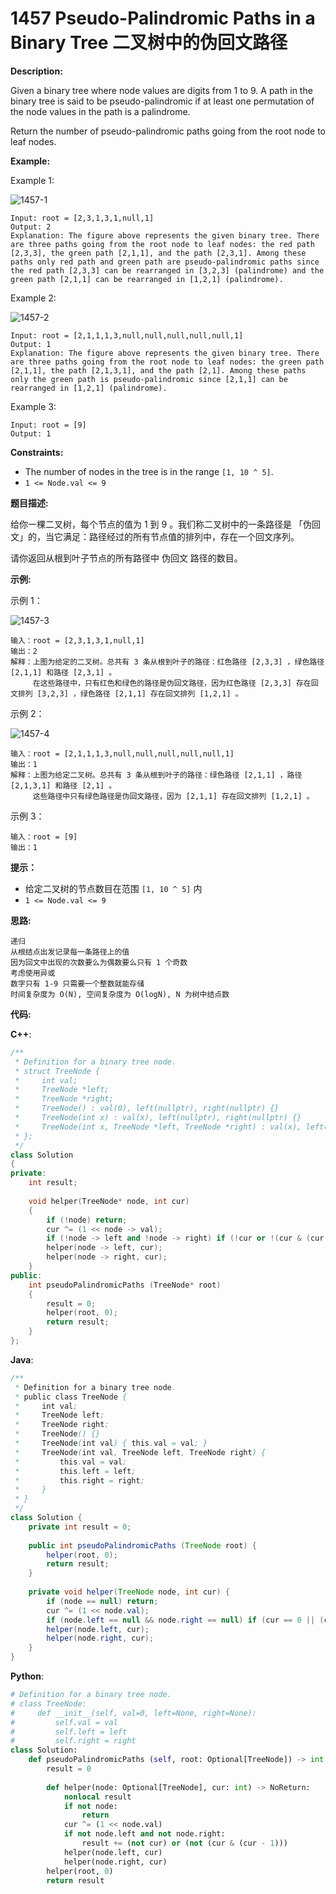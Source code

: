 # 1457 Pseudo-Palindromic Paths in a Binary Tree 二叉树中的伪回文路径

__Description:__

Given a binary tree where node values are digits from 1 to 9. A path in the binary tree is said to be pseudo-palindromic if at least one permutation of the node values in the path is a palindrome.

Return the number of pseudo-palindromic paths going from the root node to leaf nodes.

__Example:__

Example 1:

![1457-1](https://assets.leetcode.com/uploads/2020/05/06/palindromic_paths_1.png)

```text
Input: root = [2,3,1,3,1,null,1]
Output: 2 
Explanation: The figure above represents the given binary tree. There are three paths going from the root node to leaf nodes: the red path [2,3,3], the green path [2,1,1], and the path [2,3,1]. Among these paths only red path and green path are pseudo-palindromic paths since the red path [2,3,3] can be rearranged in [3,2,3] (palindrome) and the green path [2,1,1] can be rearranged in [1,2,1] (palindrome).
```

Example 2:

![1457-2](https://assets.leetcode.com/uploads/2020/05/07/palindromic_paths_2.png)

```text
Input: root = [2,1,1,1,3,null,null,null,null,null,1]
Output: 1 
Explanation: The figure above represents the given binary tree. There are three paths going from the root node to leaf nodes: the green path [2,1,1], the path [2,1,3,1], and the path [2,1]. Among these paths only the green path is pseudo-palindromic since [2,1,1] can be rearranged in [1,2,1] (palindrome).
```

Example 3:

```text
Input: root = [9]
Output: 1
```

__Constraints:__

- The number of nodes in the tree is in the range  `[1, 10 ^ 5]`.
- `1 <= Node.val <= 9`

__题目描述:__

给你一棵二叉树，每个节点的值为 1 到 9 。我们称二叉树中的一条路径是 「伪回文」的，当它满足：路径经过的所有节点值的排列中，存在一个回文序列。

请你返回从根到叶子节点的所有路径中 伪回文 路径的数目。

__示例:__

示例 1：

![1457-3](https://assets.leetcode-cn.com/aliyun-lc-upload/uploads/2020/05/23/palindromic_paths_1.png)

```text
输入：root = [2,3,1,3,1,null,1]
输出：2 
解释：上图为给定的二叉树。总共有 3 条从根到叶子的路径：红色路径 [2,3,3] ，绿色路径 [2,1,1] 和路径 [2,3,1] 。
     在这些路径中，只有红色和绿色的路径是伪回文路径，因为红色路径 [2,3,3] 存在回文排列 [3,2,3] ，绿色路径 [2,1,1] 存在回文排列 [1,2,1] 。
```

示例 2：

![1457-4](https://assets.leetcode-cn.com/aliyun-lc-upload/uploads/2020/05/23/palindromic_paths_2.png)

```text
输入：root = [2,1,1,1,3,null,null,null,null,null,1]
输出：1 
解释：上图为给定二叉树。总共有 3 条从根到叶子的路径：绿色路径 [2,1,1] ，路径 [2,1,3,1] 和路径 [2,1] 。
     这些路径中只有绿色路径是伪回文路径，因为 [2,1,1] 存在回文排列 [1,2,1] 。
```

示例 3：

```text
输入：root = [9]
输出：1
```

__提示：__

- 给定二叉树的节点数目在范围  `[1, 10 ^ 5]` 内
- `1 <= Node.val <= 9`

__思路:__

```text
递归
从根结点出发记录每一条路径上的值
因为回文中出现的次数要么为偶数要么只有 1 个奇数
考虑使用异或
数字只有 1-9 只需要一个整数就能存储
时间复杂度为 O(N), 空间复杂度为 O(logN), N 为树中结点数
```

__代码:__

__C++__:

```C++
/**
 * Definition for a binary tree node.
 * struct TreeNode {
 *     int val;
 *     TreeNode *left;
 *     TreeNode *right;
 *     TreeNode() : val(0), left(nullptr), right(nullptr) {}
 *     TreeNode(int x) : val(x), left(nullptr), right(nullptr) {}
 *     TreeNode(int x, TreeNode *left, TreeNode *right) : val(x), left(left), right(right) {}
 * };
 */
class Solution 
{
private:
    int result;
    
    void helper(TreeNode* node, int cur) 
    {
        if (!node) return;
        cur ^= (1 << node -> val);
        if (!node -> left and !node -> right) if (!cur or !(cur & (cur - 1))) ++result;
        helper(node -> left, cur);
        helper(node -> right, cur);
    }
public:
    int pseudoPalindromicPaths (TreeNode* root)
    {
        result = 0;
        helper(root, 0);
        return result;
    }
};
```

__Java__:

```Java
/**
 * Definition for a binary tree node.
 * public class TreeNode {
 *     int val;
 *     TreeNode left;
 *     TreeNode right;
 *     TreeNode() {}
 *     TreeNode(int val) { this.val = val; }
 *     TreeNode(int val, TreeNode left, TreeNode right) {
 *         this.val = val;
 *         this.left = left;
 *         this.right = right;
 *     }
 * }
 */
class Solution {
    private int result = 0;
    
    public int pseudoPalindromicPaths (TreeNode root) {
        helper(root, 0);
        return result;
    }
    
    private void helper(TreeNode node, int cur) {
        if (node == null) return;
        cur ^= (1 << node.val);
        if (node.left == null && node.right == null) if (cur == 0 || (cur & (cur - 1)) == 0) ++result;
        helper(node.left, cur);
        helper(node.right, cur);
    }
}
```

__Python__:

```Python
# Definition for a binary tree node.
# class TreeNode:
#     def __init__(self, val=0, left=None, right=None):
#         self.val = val
#         self.left = left
#         self.right = right
class Solution:
    def pseudoPalindromicPaths (self, root: Optional[TreeNode]) -> int:
        result = 0
        
        def helper(node: Optional[TreeNode], cur: int) -> NoReturn:
            nonlocal result
            if not node:
                return
            cur ^= (1 << node.val)
            if not node.left and not node.right:
                result += (not cur) or (not (cur & (cur - 1)))
            helper(node.left, cur)
            helper(node.right, cur)
        helper(root, 0)
        return result
```
